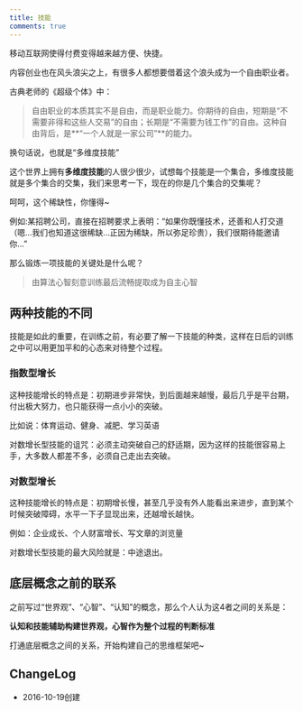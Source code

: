 ```yaml
---
title: 技能
comments: true
---
```


移动互联网使得付费变得越来越方便、快捷。

内容创业也在风头浪尖之上，有很多人都想要借着这个浪头成为一个自由职业者。

古典老师的《超级个体》中：
> 自由职业的本质其实不是自由，而是职业能力。你期待的自由，短期是“不需要非得和这些人交易”的自由；长期是“不需要为钱工作”的自由。这种自由背后，是**“一个人就是一家公司”**的能力。

换句话说，也就是“多维度技能”

这个世界上拥有**多维度技能**的人很少很少，试想每个技能是一个集合，多维度技能就是多个集合的交集，我们来思考一下，现在的你是几个集合的交集呢？

呵呵，这个稀缺性，你懂得~

例如:某招聘公司，直接在招聘要求上表明：“如果你既懂技术，还善和人打交道（嗯...我们也知道这很稀缺...正因为稀缺，所以弥足珍贵），我们很期待能邀请你...”

那么锻炼一项技能的关键处是什么呢？

> 由算法心智刻意训练最后流畅提取成为自主心智

## 两种技能的不同

技能是如此的重要，在训练之前，有必要了解一下技能的种类，这样在日后的训练之中可以用更加平和的心态来对待整个过程。

### 指数型增长

这种技能增长的特点是：初期进步非常快，到后面越来越慢，最后几乎是平台期，付出极大努力，也只能获得一点小小的突破。

比如说：体育运动、健身、减肥、学习英语

对数增长型技能的诅咒：必须主动突破自己的舒适期，因为这样的技能很容易上手，大多数人都差不多，必须自己走出去突破。

### 对数型增长

这种技能增长的特点是：初期增长慢，甚至几乎没有外人能看出来进步，直到某个时候突破障碍，水平一下子显现出来，还越增长越快。

例如：企业成长、个人财富增长、写文章的浏览量

对数增长型技能的最大风险就是：中途退出。

## 底层概念之前的联系

之前写过“世界观”、“心智”、“认知”的概念，那么个人认为这4者之间的关系是：

**认知和技能辅助构建世界观，心智作为整个过程的判断标准**

打通底层概念之间的关系，开始构建自己的思维框架吧~

## ChangeLog

- 2016-10-19创建
